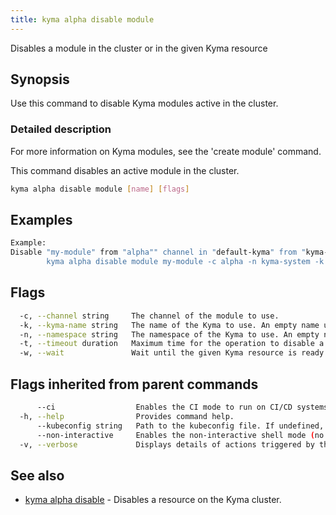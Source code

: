 ```yaml
---
title: kyma alpha disable module
---
```


Disables a module in the cluster or in the given Kyma resource

## Synopsis

Use this command to disable Kyma modules active in the cluster.

### Detailed description

For more information on Kyma modules, see the 'create module' command.

This command disables an active module in the cluster.


```bash
kyma alpha disable module [name] [flags]
```

## Examples

```bash
Example:
Disable "my-module" from "alpha"" channel in "default-kyma" from "kyma-system" namespace
		kyma alpha disable module my-module -c alpha -n kyma-system -k default-kyma

```

## Flags

```bash
  -c, --channel string     The channel of the module to use.
  -k, --kyma-name string   The name of the Kyma to use. An empty name uses 'default-kyma' (default "default-kyma")
  -n, --namespace string   The namespace of the Kyma to use. An empty namespace defaults to 'kyma-system' (default "kyma-system")
  -t, --timeout duration   Maximum time for the operation to disable a module. (default 1m0s)
  -w, --wait               Wait until the given Kyma resource is ready
```

## Flags inherited from parent commands

```bash
      --ci                  Enables the CI mode to run on CI/CD systems. It avoids any user interaction (such as no dialog prompts) and ensures that logs are formatted properly in log files (such as no spinners for CLI steps).
  -h, --help                Provides command help.
      --kubeconfig string   Path to the kubeconfig file. If undefined, Kyma CLI uses the KUBECONFIG environment variable, or falls back "/$HOME/.kube/config".
      --non-interactive     Enables the non-interactive shell mode (no colorized output, no spinner).
  -v, --verbose             Displays details of actions triggered by the command.
```

## See also

* [kyma alpha disable](kyma_alpha_disable.md)	 - Disables a resource on the Kyma cluster.

